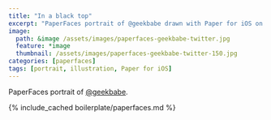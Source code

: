 ```yaml
---
title: "In a black top"
excerpt: "PaperFaces portrait of @geekbabe drawn with Paper for iOS on an iPad."
image: 
  path: &image /assets/images/paperfaces-geekbabe-twitter.jpg 
  feature: *image
  thumbnail: /assets/images/paperfaces-geekbabe-twitter-150.jpg
categories: [paperfaces]
tags: [portrait, illustration, Paper for iOS]
---
```


PaperFaces portrait of [@geekbabe](https://twitter.com/geekbabe).

{% include_cached boilerplate/paperfaces.md %}
